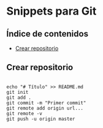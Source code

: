 # Snippets para Git

## Índice de contenidos

- [Crear repositorio](#crear-repositorio)

## Crear repositorio

```

echo "# Título" >> README.md
git init
git add .
git commit -m "Primer commit"
git remote add origin url...
git remote -v
git push -u origin master

```
